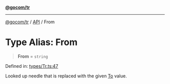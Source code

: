 [**@gocom/tr**](../README.md)

***

[@gocom/tr](../README.md) / [API](../Public/API.md) / From

# Type Alias: From

> **From** = `string`

Defined in: [types/Tr.ts:47](https://github.com/gocom/tr/blob/61eac308bdad04dbca08c383f1f95ceeef546b7a/src/types/Tr.ts#L47)

Looked up needle that is replaced with the given [To](API.To.md) value.
